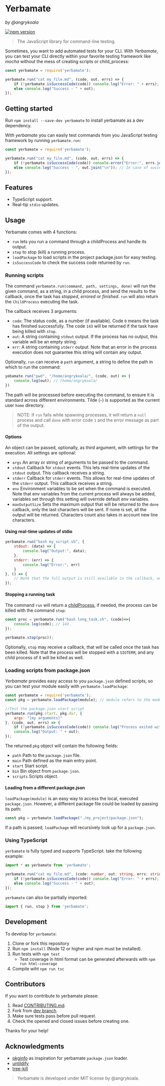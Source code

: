 Yerbamate
=========
_by @angrykoala_

[![npm version](https://badge.fury.io/js/yerbamate.svg)](https://badge.fury.io/js/yerbamate)

> The JavaScript library for command-line testing.

Sometimes, you want to add automated tests for your CLI. With _Yerbamate_, you can test your CLI directly within your favorite testing framework like _mocha_ without the mess of creating scripts or child_process:

```javascript
const yerbamate = require('yerbamate');

yerbamate.run("cat my_file.md", (code, out, errs) => {
    if (!yerbamate.isSuccessCode(code)) console.log("Error: " + errs);
    else console.log("Success - " + out);
});
```

## Getting started
Run `npm install --save-dev yerbamate` to install yerbamate as a dev dependency.

With _yerbamate_ you can easily test commands from you JavaScript testing framework by running `yerbamate.run`:

```js
const yerbamate = require('yerbamate');

yerbamate.run("cat my_file.md", (code, out, errs) => {
    if (!yerbamate.isSuccessCode(code)) console.error("Error:", errs.join("\n")); // In case of errors, log stderr
    else console.log("Success - ", out.join("\n")); // In case of success, log all the stdout output
});
```

## Features

* TypeScript support.
* Real-tip `stdio` updates.

## Usage
Yerbamate comes with 4 functions:
* `run` lets you run a command through a childProcess and handle its output.
* `stop` to stop (kill) a running process.
* `loadPackage` to load scripts in the project package.json for easy testing.
* `isSuccessCode` to check the success code returned by `run`.

### Running scripts
The command `yerbamate.run(command, path, settings, done)` will run the given command, as a string, in a child process, and send the results to the callback, once the
task has _stopped_, _errored_ or _finished_. `run` will also return the `ChildProcess` executing the task.

The callback receives 3 arguments:
* `code`: The status code, as a number (if available). Code `0` means the task has finished successfully. The code `143` will be returned if the task have being killed with `stop`.
* `out`: A string containing `stdout` output. If the process has no output, this variable will be an empty string.
* `err`:  A string containing `stderr` output. Note that an error in the process execution does not guarantee this string will contain any output.

Optionally, `run` can receive a `path` argument, a string to define the path in which to run the command:

```js
yebamate.run("pwd", "/home/angrykoala/", (code, out) => {
    console.log(out); // /home/angrykoala/
})
```
The path will be processed before executing the command, to ensure it is standard across different environments. Tilde (`~`) is supported as the current user `home` directory.

> NOTE: If `run` fails while spawning processes, it will return a `null` process and call `done` with error code `1` and the error message as part of the output.

#### Options
An object can be passed, optionally, as third argument, with settings for the execution. All settings are optional:

* `args` An array or string of arguments to be passed to the command.
* `stdout` Callback for `stdout` events. This lets real-time updates of the `stdout` output. This callback receives a string.
* `stderr` Callback for `stderr` events. This allows for real-time updates of the `stderr` output. This callback receives a string.
* `env` Environment variables to be set when the command is executed. Note that env variables from the current process will always be added, variables set through this setting will override default env variables.
* `maxOutputSize` Sets the maximum output that will be returned to the `done` callback, only the last characters will be sent. If none is set, all the output will be returned. Characters count also takes in account new line characters.

#### Using real-time updates of stdio

```js
yerbamate.run("bash my_script.sh", {
    stdout: (data) => {
        console.log("Output:", data);
    },
    stderr: (err) => {
        console.log("Error:", err)
    }
}, () => {
    // Note that the full output is still available in the callback, once the process has finished.
});
```

#### Stopping a running task
The command `run` will return a [childProcess](https://nodejs.org/api/child_process.html), if needed, the process can be killed with the command `stop`:

```js
const proc = yerbamate.run("bash long_task.sh", (code)=>{
    console.log(code); // 143
});

yerbamate.stop(proc));
```

Optionally, `stop` may receive a callback, that will be called once the task has been killed. Note that the process will be stopped with a `SIGTERM`, and any child process of it will be killed as well.

### Loading scripts from package.json
_Yerbamate_ provides easy access to you `package.json` defined scripts, so you can test your module easily with `yerbamate.loadPackage`:

```js
const yerbamate = require('yerbamate');
const pkg = yerbamate.loadPackage(module); // module refers to the module being executed.

//Test the package.json start script
yerbamate.run(pkg.start, pkg.dir, {
    args: "[my arguments]"
}, (code, out, errs) => {
    if (!yerbamate.isSuccessCode(code)) console.log("Process exited with error code");
    console.log("Output: " + out);
});
```

The returned `pkg` object will contain the following fields:

* `path` Path to the `package.json` file.
* `main` Path defined as the main entry point.
* `start` Start script.
* `bin` Bin object from `package.json`.
* `scripts` Scripts object.

#### Loading from a different package.json
`loadPackage(module)` is an easy way to access the local, executed `package.json`. However, a different package file could be loaded by passing its path:

```js
const pkg = yerbamate.loadPackage("./my_project/package.json");
```

If a path is passed, `loadPackage` will recursively look up for a `package.json`.

### Using TypeScript
`yerbamate` is fully typed and supports TypeScript. take the following example:

```ts
import * as yerbamate from 'yerbamate';

yerbamate.run("cat my_file.md", (code: number, out: string, errs: string):void => {
    if (!yerbamate.isSuccessCode(code)) console.log("Error: " + errs);
    else console.log("Success - " + out);
});
```

`yerbamate` can also be partially imported:

```ts
import { run, stop } from 'yerbamate';
```

## Development
To develop for `yerbamate`:

1. Clone or fork this repository
2. Run `npm install` (Node 12 or higher and npm must be installed).
3. Run tests with `npm test`
    * Test coverage in html format can be generated afterwards with `npm run html-coverage`
4. Compile wiht `npm run tsc`

## Contributors
If you want to contribute to yerbamate please:

1. Read [CONTRIBUTING.md](CONTRIBUTING.md).
2. Fork from [dev branch](https://github.com/angrykoala/yerbamate/tree/dev).
3. Make sure tests pass before pull request.
4. Check the opened and closed issues before creating one.

Thanks for your help!

## Acknowledgments
* [pkginfo](https://github.com/indexzero/node-pkginfo) as inspiration for yerbamate `package.json` loader.
* [untildify](https://www.npmjs.com/package/untildify)
* [tree-kill](https://www.npmjs.com/package/tree-kill)

> Yerbamate is developed under MIT license by @angrykoala.

